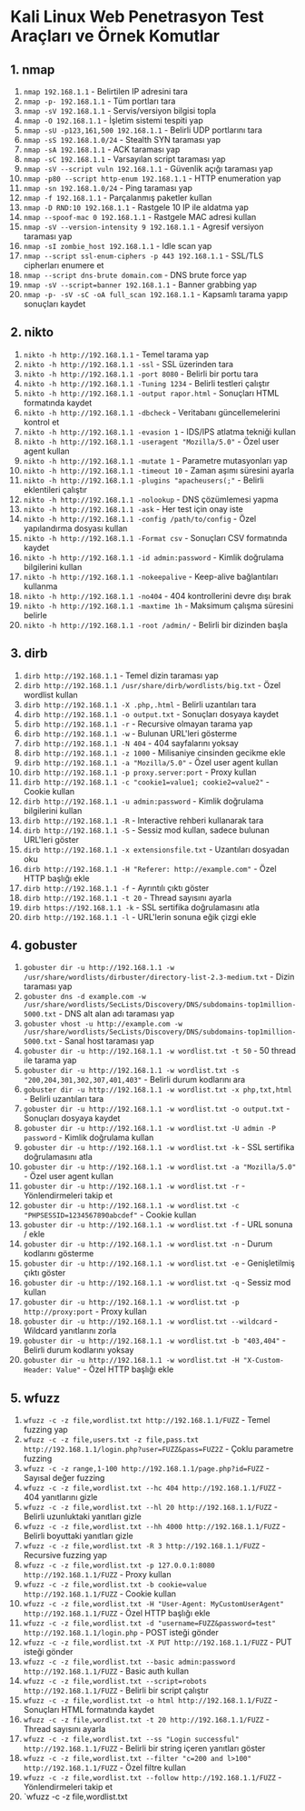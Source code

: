 # Kali Linux Web Penetrasyon Test Araçları ve Örnek Komutlar

## 1. nmap

1. `nmap 192.168.1.1` - Belirtilen IP adresini tara
2. `nmap -p- 192.168.1.1` - Tüm portları tara
3. `nmap -sV 192.168.1.1` - Servis/versiyon bilgisi topla
4. `nmap -O 192.168.1.1` - İşletim sistemi tespiti yap
5. `nmap -sU -p123,161,500 192.168.1.1` - Belirli UDP portlarını tara
6. `nmap -sS 192.168.1.0/24` - Stealth SYN taraması yap
7. `nmap -sA 192.168.1.1` - ACK taraması yap
8. `nmap -sC 192.168.1.1` - Varsayılan script taraması yap
9. `nmap -sV --script vuln 192.168.1.1` - Güvenlik açığı taraması yap
10. `nmap -p80 --script http-enum 192.168.1.1` - HTTP enumeration yap
11. `nmap -sn 192.168.1.0/24` - Ping taraması yap
12. `nmap -f 192.168.1.1` - Parçalanmış paketler kullan
13. `nmap -D RND:10 192.168.1.1` - Rastgele 10 IP ile aldatma yap
14. `nmap --spoof-mac 0 192.168.1.1` - Rastgele MAC adresi kullan
15. `nmap -sV --version-intensity 9 192.168.1.1` - Agresif versiyon taraması yap
16. `nmap -sI zombie_host 192.168.1.1` - Idle scan yap
17. `nmap --script ssl-enum-ciphers -p 443 192.168.1.1` - SSL/TLS cipherları enumere et
18. `nmap --script dns-brute domain.com` - DNS brute force yap
19. `nmap -sV --script=banner 192.168.1.1` - Banner grabbing yap
20. `nmap -p- -sV -sC -oA full_scan 192.168.1.1` - Kapsamlı tarama yapıp sonuçları kaydet

## 2. nikto

1. `nikto -h http://192.168.1.1` - Temel tarama yap
2. `nikto -h http://192.168.1.1 -ssl` - SSL üzerinden tara
3. `nikto -h http://192.168.1.1 -port 8080` - Belirli bir portu tara
4. `nikto -h http://192.168.1.1 -Tuning 1234` - Belirli testleri çalıştır
5. `nikto -h http://192.168.1.1 -output rapor.html` - Sonuçları HTML formatında kaydet
6. `nikto -h http://192.168.1.1 -dbcheck` - Veritabanı güncellemelerini kontrol et
7. `nikto -h http://192.168.1.1 -evasion 1` - IDS/IPS atlatma tekniği kullan
8. `nikto -h http://192.168.1.1 -useragent "Mozilla/5.0"` - Özel user agent kullan
9. `nikto -h http://192.168.1.1 -mutate 1` - Parametre mutasyonları yap
10. `nikto -h http://192.168.1.1 -timeout 10` - Zaman aşımı süresini ayarla
11. `nikto -h http://192.168.1.1 -plugins "apacheusers(;"` - Belirli eklentileri çalıştır
12. `nikto -h http://192.168.1.1 -nolookup` - DNS çözümlemesi yapma
13. `nikto -h http://192.168.1.1 -ask` - Her test için onay iste
14. `nikto -h http://192.168.1.1 -config /path/to/config` - Özel yapılandırma dosyası kullan
15. `nikto -h http://192.168.1.1 -Format csv` - Sonuçları CSV formatında kaydet
16. `nikto -h http://192.168.1.1 -id admin:password` - Kimlik doğrulama bilgilerini kullan
17. `nikto -h http://192.168.1.1 -nokeepalive` - Keep-alive bağlantıları kullanma
18. `nikto -h http://192.168.1.1 -no404` - 404 kontrollerini devre dışı bırak
19. `nikto -h http://192.168.1.1 -maxtime 1h` - Maksimum çalışma süresini belirle
20. `nikto -h http://192.168.1.1 -root /admin/` - Belirli bir dizinden başla

## 3. dirb

1. `dirb http://192.168.1.1` - Temel dizin taraması yap
2. `dirb http://192.168.1.1 /usr/share/dirb/wordlists/big.txt` - Özel wordlist kullan
3. `dirb http://192.168.1.1 -X .php,.html` - Belirli uzantıları tara
4. `dirb http://192.168.1.1 -o output.txt` - Sonuçları dosyaya kaydet
5. `dirb http://192.168.1.1 -r` - Recursive olmayan tarama yap
6. `dirb http://192.168.1.1 -w` - Bulunan URL'leri gösterme
7. `dirb http://192.168.1.1 -N 404` - 404 sayfalarını yoksay
8. `dirb http://192.168.1.1 -z 1000` - Milisaniye cinsinden gecikme ekle
9. `dirb http://192.168.1.1 -a "Mozilla/5.0"` - Özel user agent kullan
10. `dirb http://192.168.1.1 -p proxy.server:port` - Proxy kullan
11. `dirb http://192.168.1.1 -c "cookie1=value1; cookie2=value2"` - Cookie kullan
12. `dirb http://192.168.1.1 -u admin:password` - Kimlik doğrulama bilgilerini kullan
13. `dirb http://192.168.1.1 -R` - Interactive rehberi kullanarak tara
14. `dirb http://192.168.1.1 -S` - Sessiz mod kullan, sadece bulunan URL'leri göster
15. `dirb http://192.168.1.1 -x extensionsfile.txt` - Uzantıları dosyadan oku
16. `dirb http://192.168.1.1 -H "Referer: http://example.com"` - Özel HTTP başlığı ekle
17. `dirb http://192.168.1.1 -f` - Ayrıntılı çıktı göster
18. `dirb http://192.168.1.1 -t 20` - Thread sayısını ayarla
19. `dirb https://192.168.1.1 -k` - SSL sertifika doğrulamasını atla
20. `dirb http://192.168.1.1 -l` - URL'lerin sonuna eğik çizgi ekle

## 4. gobuster

1. `gobuster dir -u http://192.168.1.1 -w /usr/share/wordlists/dirbuster/directory-list-2.3-medium.txt` - Dizin taraması yap
2. `gobuster dns -d example.com -w /usr/share/wordlists/SecLists/Discovery/DNS/subdomains-top1million-5000.txt` - DNS alt alan adı taraması yap
3. `gobuster vhost -u http://example.com -w /usr/share/wordlists/SecLists/Discovery/DNS/subdomains-top1million-5000.txt` - Sanal host taraması yap
4. `gobuster dir -u http://192.168.1.1 -w wordlist.txt -t 50` - 50 thread ile tarama yap
5. `gobuster dir -u http://192.168.1.1 -w wordlist.txt -s "200,204,301,302,307,401,403"` - Belirli durum kodlarını ara
6. `gobuster dir -u http://192.168.1.1 -w wordlist.txt -x php,txt,html` - Belirli uzantıları tara
7. `gobuster dir -u http://192.168.1.1 -w wordlist.txt -o output.txt` - Sonuçları dosyaya kaydet
8. `gobuster dir -u http://192.168.1.1 -w wordlist.txt -U admin -P password` - Kimlik doğrulama kullan
9. `gobuster dir -u http://192.168.1.1 -w wordlist.txt -k` - SSL sertifika doğrulamasını atla
10. `gobuster dir -u http://192.168.1.1 -w wordlist.txt -a "Mozilla/5.0"` - Özel user agent kullan
11. `gobuster dir -u http://192.168.1.1 -w wordlist.txt -r` - Yönlendirmeleri takip et
12. `gobuster dir -u http://192.168.1.1 -w wordlist.txt -c "PHPSESSID=1234567890abcdef"` - Cookie kullan
13. `gobuster dir -u http://192.168.1.1 -w wordlist.txt -f` - URL sonuna / ekle
14. `gobuster dir -u http://192.168.1.1 -w wordlist.txt -n` - Durum kodlarını gösterme
15. `gobuster dir -u http://192.168.1.1 -w wordlist.txt -e` - Genişletilmiş çıktı göster
16. `gobuster dir -u http://192.168.1.1 -w wordlist.txt -q` - Sessiz mod kullan
17. `gobuster dir -u http://192.168.1.1 -w wordlist.txt -p http://proxy:port` - Proxy kullan
18. `gobuster dir -u http://192.168.1.1 -w wordlist.txt --wildcard` - Wildcard yanıtlarını zorla
19. `gobuster dir -u http://192.168.1.1 -w wordlist.txt -b "403,404"` - Belirli durum kodlarını yoksay
20. `gobuster dir -u http://192.168.1.1 -w wordlist.txt -H "X-Custom-Header: Value"` - Özel HTTP başlığı ekle

## 5. wfuzz

1. `wfuzz -c -z file,wordlist.txt http://192.168.1.1/FUZZ` - Temel fuzzing yap
2. `wfuzz -c -z file,users.txt -z file,pass.txt http://192.168.1.1/login.php?user=FUZZ&pass=FUZ2Z` - Çoklu parametre fuzzing
3. `wfuzz -c -z range,1-100 http://192.168.1.1/page.php?id=FUZZ` - Sayısal değer fuzzing
4. `wfuzz -c -z file,wordlist.txt --hc 404 http://192.168.1.1/FUZZ` - 404 yanıtlarını gizle
5. `wfuzz -c -z file,wordlist.txt --hl 20 http://192.168.1.1/FUZZ` - Belirli uzunluktaki yanıtları gizle
6. `wfuzz -c -z file,wordlist.txt --hh 4000 http://192.168.1.1/FUZZ` - Belirli boyuttaki yanıtları gizle
7. `wfuzz -c -z file,wordlist.txt -R 3 http://192.168.1.1/FUZZ` - Recursive fuzzing yap
8. `wfuzz -c -z file,wordlist.txt -p 127.0.0.1:8080 http://192.168.1.1/FUZZ` - Proxy kullan
9. `wfuzz -c -z file,wordlist.txt -b cookie=value http://192.168.1.1/FUZZ` - Cookie kullan
10. `wfuzz -c -z file,wordlist.txt -H "User-Agent: MyCustomUserAgent" http://192.168.1.1/FUZZ` - Özel HTTP başlığı ekle
11. `wfuzz -c -z file,wordlist.txt -d "username=FUZZ&password=test" http://192.168.1.1/login.php` - POST isteği gönder
12. `wfuzz -c -z file,wordlist.txt -X PUT http://192.168.1.1/FUZZ` - PUT isteği gönder
13. `wfuzz -c -z file,wordlist.txt --basic admin:password http://192.168.1.1/FUZZ` - Basic auth kullan
14. `wfuzz -c -z file,wordlist.txt --script=robots http://192.168.1.1/FUZZ` - Belirli bir script çalıştır
15. `wfuzz -c -z file,wordlist.txt -o html http://192.168.1.1/FUZZ` - Sonuçları HTML formatında kaydet
16. `wfuzz -c -z file,wordlist.txt -t 20 http://192.168.1.1/FUZZ` - Thread sayısını ayarla
17. `wfuzz -c -z file,wordlist.txt --ss "Login successful" http://192.168.1.1/FUZZ` - Belirli bir string içeren yanıtları göster
18. `wfuzz -c -z file,wordlist.txt --filter "c=200 and l>100" http://192.168.1.1/FUZZ` - Özel filtre kullan
19. `wfuzz -c -z file,wordlist.txt --follow http://192.168.1.1/FUZZ` - Yönlendirmeleri takip et
20. `wfuzz -c -z file,wordlist.txt